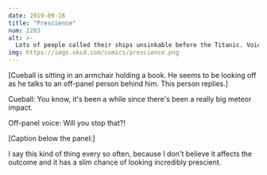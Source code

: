 ```yaml
---
date: 2019-09-16
title: "Prescience"
num: 2203
alt: >-
  Lots of people called their ships unsinkable before the Titanic. Voicing your hubris doesn't make failure more likely, just more memorable.
img: https://imgs.xkcd.com/comics/prescience.png
---
```

[Cueball is sitting in an armchair holding a book. He seems to be looking off as he talks to an off-panel person behind him. This person replies.]

Cueball: You know, it's been a while since there's been a really big meteor impact.

Off-panel voice: Will you stop that?!

[Caption below the panel:]

I say this kind of thing every so often, because I don't believe it affects the outcome and it has a slim chance of looking incredibly prescient.
